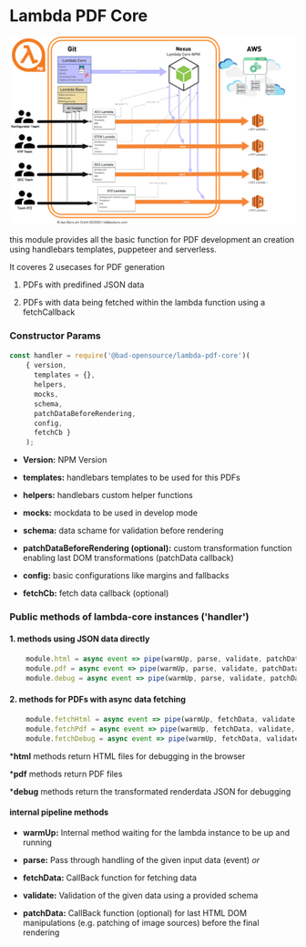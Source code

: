 # Lambda PDF Core
![](LamdaPDF.png)

this module provides all the basic function for PDF development an creation using handlebars templates, puppeteer and serverless.

It coveres 2 usecases for PDF generation

1. PDFs with predifined JSON data

2. PDFs with data being fetched within the lambda function using a fetchCallback

### Constructor Params

```javascript
const handler = require('@bad-opensource/lambda-pdf-core')(
    { version,
      templates = {},
      helpers,
      mocks,
      schema,
      patchDataBeforeRendering,
      config,
      fetchCb }
    );
```

- **Version:** NPM Version

- **templates:** handlebars templates to be used for this PDFs

- **helpers:** handlebars custom helper functions

- **mocks:** mockdata to be used in develop mode

- **schema:** data schame for validation before rendering

- **patchDataBeforeRendering (optional):** custom transformation function enabling last DOM transformations (patchData callback)

- **config:** basic configurations like margins and fallbacks

- **fetchCb:** fetch data callback (optional)

### 

### Public methods of lambda-core instances ('handler')

#### 1. methods using JSON data directly

```javascript
    module.html = async event => pipe(warmUp, parse, validate, patchData, returnHtml)(event);
    module.pdf = async event => pipe(warmUp, parse, validate, patchData, returnPdf)(event);
    module.debug = async event => pipe(warmUp, parse, validate, patchData, returnDebug)(event);
```

#### 2. methods for PDFs with async data fetching

```javascript
    module.fetchHtml = async event => pipe(warmUp, fetchData, validate, patchData, returnHtml)(event);
    module.fetchPdf = async event => pipe(warmUp, fetchData, validate, patchData, returnPdf)(event);
    module.fetchDebug = async event => pipe(warmUp, fetchData, validate, patchData, returnDebug)(event);
```

***html** methods return HTML files for debugging in the browser

***pdf** methods return PDF files

***debug**  methods return the transformated renderdata JSON for debugging

#### internal pipeline methods

- **warmUp:** Internal method waiting for the lambda instance to be up and running

- **parse:** Pass through handling of the given input data (event)
    _or_
- **fetchData:** CallBack function for fetching data

- **validate:** Validation of the given data using a provided schema

- **patchData:** CallBack function (optional) for last HTML DOM manipulations (e.g. patching of image sources) before the final rendering 
